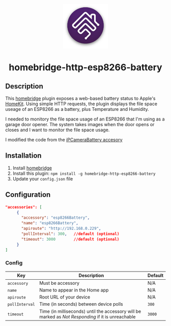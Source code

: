 <p align="center">
  <a href="https://github.com/homebridge/homebridge"><img src="https://raw.githubusercontent.com/homebridge/branding/master/logos/homebridge-color-round-stylized.png" height="140"></a>
</p>

<span align="center">

# homebridge-http-esp8266-battery

</span>

## Description

This [homebridge](https://github.com/homebridge/homebridge) plugin exposes a web-based battery status to Apple's [HomeKit](http://www.apple.com/ios/home/). Using simple HTTP requests, the plugin displays the file space useage of an ESP8266 as a battery, plus Temperature and Humidity.

I needed to monitory the file space usage of an ESP8266 that I'm using as a garage door opener.  The system takes images when the door opens or closes and I want to monitor the file space usage.

I modified the code from the [iPCameraBattery accesory](https://github.com/rohaizanr/homebridge-http-ipcamera-battery)

## Installation

1. Install [homebridge](https://github.com/homebridge/homebridge#installation)
2. Install this plugin: `npm install -g homebridge-http-esp8266-battery`
3. Update your `config.json` file

## Configuration

```json
"accessories": [
     {
       "accessory": "esp8266Battery",
       "name": "esp8266Battery",
       "apiroute": "http://192.168.0.229",
       "pollInterval": 300,   //default (optional)
       "timeout": 3000        //default (optional)
     }
]
```

### Config
| Key | Description | Default |
| --- | --- | --- |
| `accessory` | Must be accessory | N/A |
| `name` | Name to appear in the Home app | N/A |
| `apiroute` | Root URL of your device | N/A |
| `pollInterval` | Time (in seconds) between device polls | `300` |
| `timeout` | Time (in milliseconds) until the accessory will be marked as _Not Responding_ if it is unreachable | `3000` |

